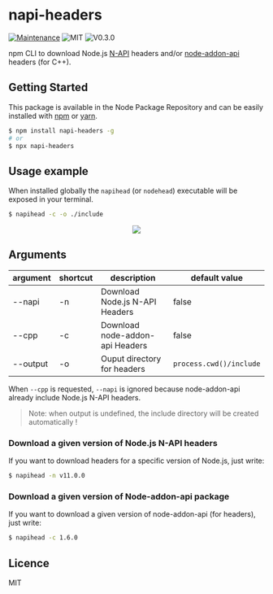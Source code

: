 # napi-headers
[![Maintenance](https://img.shields.io/badge/Maintained%3F-yes-green.svg)](https://github.com/fraxken/napi-headers/commit-activity)
![MIT](https://img.shields.io/github/license/mashape/apistatus.svg)
![V0.3.0](https://img.shields.io/badge/version-0.3.0-blue.svg)

npm CLI to download Node.js [N-API](https://nodejs.org/api/n-api.html) headers and/or [node-addon-api](https://github.com/nodejs/node-addon-api) headers (for C++).

## Getting Started

This package is available in the Node Package Repository and can be easily installed with [npm](https://docs.npmjs.com/getting-started/what-is-npm) or [yarn](https://yarnpkg.com).

```bash
$ npm install napi-headers -g
# or
$ npx napi-headers
```

## Usage example

When installed globally the `napihead` (or `nodehead`) executable will be exposed in your terminal.
```bash
$ napihead -c -o ./include
```

<p align="center">
    <img src="https://i.imgur.com/0HgP0Gv.png">
</p>

## Arguments

| argument | shortcut | description | default value |
| --- | --- | --- | --- |
| --napi | -n | Download Node.js N-API Headers | false |
| --cpp | -c | Download node-addon-api Headers | false |
| --output | -o | Ouput directory for headers | `process.cwd()/include` |

When `--cpp` is requested, `--napi` is ignored because node-addon-api already include Node.js N-API headers.

> Note: when output is undefined, the include directory will be created automatically !

### Download a given version of Node.js N-API headers
If you want to download headers for a specific version of Node.js, just write:
```bash
$ napihead -n v11.0.0
```

### Download a given version of Node-addon-api package
If you want to download a given version of node-addon-api (for headers), just write:
```bash
$ napihead -c 1.6.0
```

## Licence
MIT
